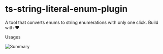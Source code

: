 # ts-string-literal-enum-plugin

A tool that converts enums to string enumerations with only one click. Build with ❤️.

Usages

![Summary](/)
